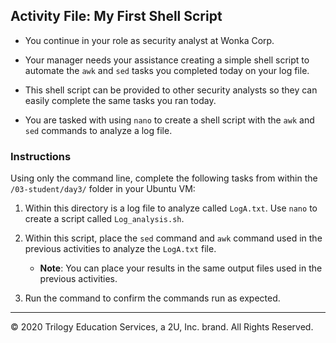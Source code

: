 ## Activity File: My First Shell Script   
  
- You continue in your role as security analyst at Wonka Corp.

- Your manager needs your assistance creating a simple shell script to automate the `awk` and `sed` tasks you completed today on your log file.

- This shell script can be provided to other security analysts so they can easily complete the same tasks you ran today.

- You are tasked with using `nano` to create a shell script with the `awk` and `sed` commands to analyze a log file.

### Instructions

Using only the command line, complete the following tasks from within the `/03-student/day3/` folder in your Ubuntu VM:
  
1. Within this directory is a log file to analyze called `LogA.txt`. Use `nano` to create a script called `Log_analysis.sh`.
2. Within this script, place the `sed` command and `awk` command used in the previous activities to analyze the `LogA.txt` file.

    - **Note**: You can place your results in the same output files used in the previous activities.

3. Run the command to confirm the commands run as expected.
    
--- 

© 2020 Trilogy Education Services, a 2U, Inc. brand. All Rights Reserved.
